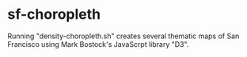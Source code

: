 # sf-choropleth
Running "density-choropleth.sh" creates several thematic maps of San Francisco using Mark Bostock's JavaScrpt library "D3".
